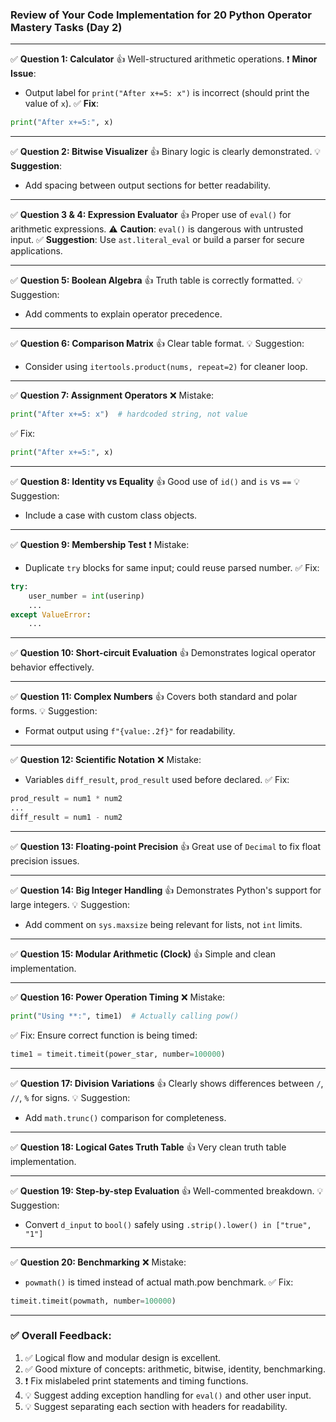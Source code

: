 ### Review of Your Code Implementation for 20 Python Operator Mastery Tasks (Day 2)

---
✅ **Question 1: Calculator**
👍 Well-structured arithmetic operations.
❗ **Minor Issue**:
- Output label for `print("After x+=5: x")` is incorrect (should print the value of `x`).
✅ **Fix**:
```python
print("After x+=5:", x)
```

---
✅ **Question 2: Bitwise Visualizer**
👍 Binary logic is clearly demonstrated.
💡 **Suggestion**:
- Add spacing between output sections for better readability.

---
✅ **Question 3 & 4: Expression Evaluator**
👍 Proper use of `eval()` for arithmetic expressions.
⚠️ **Caution**: `eval()` is dangerous with untrusted input.
✅ **Suggestion**:
Use `ast.literal_eval` or build a parser for secure applications.

---
✅ **Question 5: Boolean Algebra**
👍 Truth table is correctly formatted.
💡 Suggestion:
- Add comments to explain operator precedence.

---
✅ **Question 6: Comparison Matrix**
👍 Clear table format.
💡 Suggestion:
- Consider using `itertools.product(nums, repeat=2)` for cleaner loop.

---
✅ **Question 7: Assignment Operators**
❌ Mistake:
```python
print("After x+=5: x")  # hardcoded string, not value
```
✅ Fix:
```python
print("After x+=5:", x)
```

---
✅ **Question 8: Identity vs Equality**
👍 Good use of `id()` and `is` vs `==`
💡 Suggestion:
- Include a case with custom class objects.

---
✅ **Question 9: Membership Test**
❗ Mistake:
- Duplicate `try` blocks for same input; could reuse parsed number.
✅ Fix:
```python
try:
    user_number = int(userinp)
    ...
except ValueError:
    ...
```

---
✅ **Question 10: Short-circuit Evaluation**
👍 Demonstrates logical operator behavior effectively.

---
✅ **Question 11: Complex Numbers**
👍 Covers both standard and polar forms.
💡 Suggestion:
- Format output using `f"{value:.2f}"` for readability.

---
✅ **Question 12: Scientific Notation**
❌ Mistake:
- Variables `diff_result`, `prod_result` used before declared.
✅ Fix:
```python
prod_result = num1 * num2
... 
diff_result = num1 - num2
```

---
✅ **Question 13: Floating-point Precision**
👍 Great use of `Decimal` to fix float precision issues.

---
✅ **Question 14: Big Integer Handling**
👍 Demonstrates Python's support for large integers.
💡 Suggestion:
- Add comment on `sys.maxsize` being relevant for lists, not `int` limits.

---
✅ **Question 15: Modular Arithmetic (Clock)**
👍 Simple and clean implementation.

---
✅ **Question 16: Power Operation Timing**
❌ Mistake:
```python
print("Using **:", time1)  # Actually calling pow()
```
✅ Fix:
Ensure correct function is being timed:
```python
time1 = timeit.timeit(power_star, number=100000)
```

---
✅ **Question 17: Division Variations**
👍 Clearly shows differences between `/`, `//`, `%` for signs.
💡 Suggestion:
- Add `math.trunc()` comparison for completeness.

---
✅ **Question 18: Logical Gates Truth Table**
👍 Very clean truth table implementation.

---
✅ **Question 19: Step-by-step Evaluation**
👍 Well-commented breakdown.
💡 Suggestion:
- Convert `d_input` to `bool()` safely using `.strip().lower() in ["true", "1"]`

---
✅ **Question 20: Benchmarking**
❌ Mistake:
- `powmath()` is timed instead of actual math.pow benchmark.
✅ Fix:
```python
timeit.timeit(powmath, number=100000)
```

---
### ✅ Overall Feedback:
1. ✅ Logical flow and modular design is excellent.
2. ✅ Good mixture of concepts: arithmetic, bitwise, identity, benchmarking.
3. ❗ Fix mislabeled print statements and timing functions.
4. 💡 Suggest adding exception handling for `eval()` and other user input.
5. 💡 Suggest separating each section with headers for readability.

